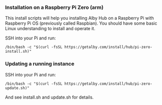 ### Installation on a Raspberry Pi Zero (arm)

This install scripts will help you installing Alby Hub on a Raspberry Pi with Raspberry Pi OS (previously called Raspbian).
You should have some basic Linux understanding to install and operate it.

SSH into your Pi and run:

```shell
/bin/bash -c "$(curl -fsSL https://getalby.com/install/hub/pi-zero-install.sh)"
```

### Updating a running instance

SSH into your Pi and run:

```shell
/bin/bash -c "$(curl -fsSL https://getalby.com/install/hub/pi-zero-update.sh)"
```

And see install.sh and update.sh for details.
